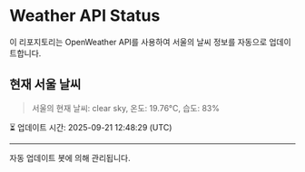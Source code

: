 
# Weather API Status

이 리포지토리는 OpenWeather API를 사용하여 서울의 날씨 정보를 자동으로 업데이트합니다.

## 현재 서울 날씨
> 서울의 현재 날씨: clear sky, 온도: 19.76°C, 습도: 83%

⏳ 업데이트 시간: 2025-09-21 12:48:29 (UTC)

---
자동 업데이트 봇에 의해 관리됩니다.
